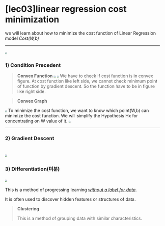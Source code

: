 # [lec03]linear regression cost minimization
we will learn about how to minimize the cost function of Linear Regression model <i>Cost(W,b)</i>
***

​							<img src="https://github.com/teddy309/10-Days-Of-DL/blob/master/day3/images/lec03funcsimplify.PNG" style="zoom:40%;"/> 

### 1) Condition Precedent
> <b>Convex Function</b>
​							<img src="https://github.com/teddy309/10-Days-Of-DL/blob/master/day3/images/lec03convexfuncL.png
" style="zoom:40%;"/> 
​							<img src="https://github.com/teddy309/10-Days-Of-DL/blob/master/day3/images/lec03convexfuncR.png
" style="zoom:40%;"/> 
We have to check if cost function is in convex figure.
At cost function like left side, we cannot check minimum point of function by gradient descent. 
So the function have to be in figure like right side.

> <b>Convex Graph</b>

​							<img src="https://github.com/teddy309/10-Days-Of-DL/blob/master/day3/images/lec03convexgraph.PNG
" style="zoom:40%;"/> 
To minimize the cost function, we want to know  which point(W,b) can minimize the cost function.
We will simplify the Hypothesis Hx for concentrating on W value of it.
​							<img src="https://github.com/teddy309/10-Days-Of-DL/blob/master/day3/images/lec03funcsimplify.PNG" style="zoom:40%;"/> 

---
### 2) Gradient Descent

​							<img src="https://github.com/teddy309/10-Days-Of-DL/blob/master/day3/images/lec03costGradientMinimize.png
" style="zoom:40%;"/> 
---
### 3) Differentiation(미분)

​							<img src="https://github.com/teddy309/10-Days-Of-DL/blob/master/day3/images/lec03formalW.png
" style="zoom:40%;"/> 

This is a method of progressing learning <u>_without a label for data_</u>.

It is often used to discover hidden features or structures of data.



> <b>Clustering</b>
>
> This is a method of grouping data with similar characteristics.
